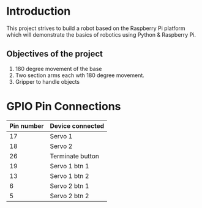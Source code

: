# Introduction
This project strives to build a robot based on the Raspberry Pi platform which will demonstrate the basics of robotics using Python & Raspberry Pi.

## Objectives of the project

1. 180 degree movement of the base
2. Two section arms each wth 180 degree movement.
3. Gripper to handle objects

# GPIO Pin Connections

| Pin number | Device connected	|
| ---------- | ---------------- |
| 17	     | Servo 1		|
| 18	     | Servo 2		|
| 26	     | Terminate button |
| 19	     | Servo 1 btn 1	| 
| 13	     | Servo 1 btn 2	|
| 6	     | Servo 2 btn 1	|
| 5	     | Servo 2 btn 2	|
